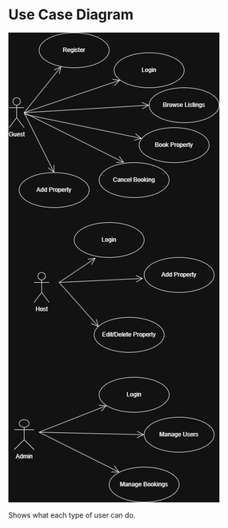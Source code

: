 # Use Case Diagram

![Use Case Diagram](./UseCase.drawio.png)

Shows what each type of user can do.

